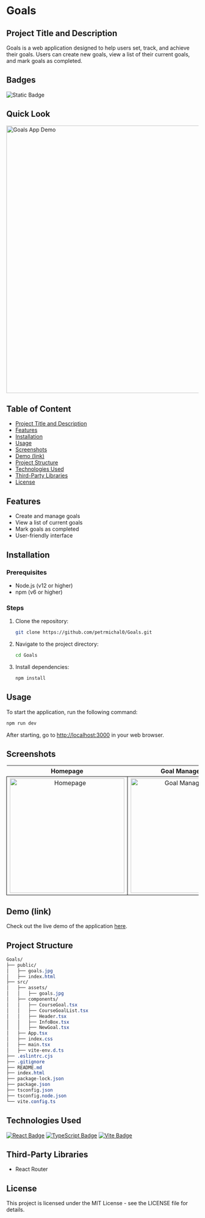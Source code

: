 # Goals

## Project Title and Description
Goals is a web application designed to help users set, track, and achieve their goals. Users can create new goals, view a list of their current goals, and mark goals as completed.

## Badges
![Static Badge](https://img.shields.io/badge/status-online-brightgreen)

## Quick Look
<img src="https://github.com/user-attachments/assets/20ead64b-7aa2-44c5-ac94-5544adcd3c6e" width="700" alt="Goals App Demo">

## Table of Content
- [Project Title and Description](#project-title-and-description)
- [Features](#features)
- [Installation](#installation)
- [Usage](#usage)
- [Screenshots](#screenshots)
- [Demo (link)](#demo-link)
- [Project Structure](#project-structure)
- [Technologies Used](#technologies-used)
- [Third-Party Libraries](#third-party-libraries)
- [License](#license)

## Features
- Create and manage goals
- View a list of current goals
- Mark goals as completed
- User-friendly interface

## Installation

### Prerequisites
- Node.js (v12 or higher)
- npm (v6 or higher)

### Steps

1. Clone the repository:
    ```bash
    git clone https://github.com/petrmichal0/Goals.git
    ```

2. Navigate to the project directory:
    ```bash
    cd Goals
    ```

3. Install dependencies:
    ```bash
    npm install
    ```

## Usage
To start the application, run the following command:
```bash
npm run dev
```

After starting, go to [http://localhost:3000](http://localhost:3000) in your web browser.

## Screenshots

<table>
  <tr>
    <th>Homepage</th>
    <th>Goal Management</th>
  </tr>
  <tr>
    <td style="border: 1px solid black; width: 310px; height: 310px; text-align: center;">
      <img src="https://github.com/user-attachments/assets/ca90eeca-ac14-42cf-9de8-0e42e9a275c0" width="300" height="300" alt="Homepage">
    </td>
    <td style="border: 1px solid black; width: 310px; height: 310px; text-align: center;">
      <img src="https://github.com/user-attachments/assets/d79d9087-6f62-4e92-ba83-6a8aa3ddce24" width="300" height="300" alt="Goal Management">
    </td>
  </tr>
</table>

## Demo (link)

Check out the live demo of the application [here](https://thegoals.netlify.app/).

## Project Structure

```css
Goals/
├── public/
│   ├── goals.jpg
│   ├── index.html
├── src/
│   ├── assets/
│   │   ├── goals.jpg
│   ├── components/
│   │   ├── CourseGoal.tsx
│   │   ├── CourseGoalList.tsx
│   │   ├── Header.tsx
│   │   ├── InfoBox.tsx
│   │   ├── NewGoal.tsx
│   ├── App.tsx
│   ├── index.css
│   ├── main.tsx
│   ├── vite-env.d.ts
├── .eslintrc.cjs
├── .gitignore
├── README.md
├── index.html
├── package-lock.json
├── package.json
├── tsconfig.json
├── tsconfig.node.json
└── vite.config.ts
```

## Technologies Used

[![React Badge](https://img.shields.io/badge/-React-61DBFB?style=for-the-badge&labelColor=black&logo=react&logoColor=61DBFB)](#)
[![TypeScript Badge](https://img.shields.io/badge/-TypeScript-007ACC?style=for-the-badge&labelColor=black&logo=typescript&logoColor=007ACC)](#)
[![Vite Badge](https://img.shields.io/badge/-Vite-646CFF?style=for-the-badge&labelColor=black&logo=vite&logoColor=646CFF)](#)

## Third-Party Libraries

* React Router

## License

This project is licensed under the MIT License - see the LICENSE file for details.

